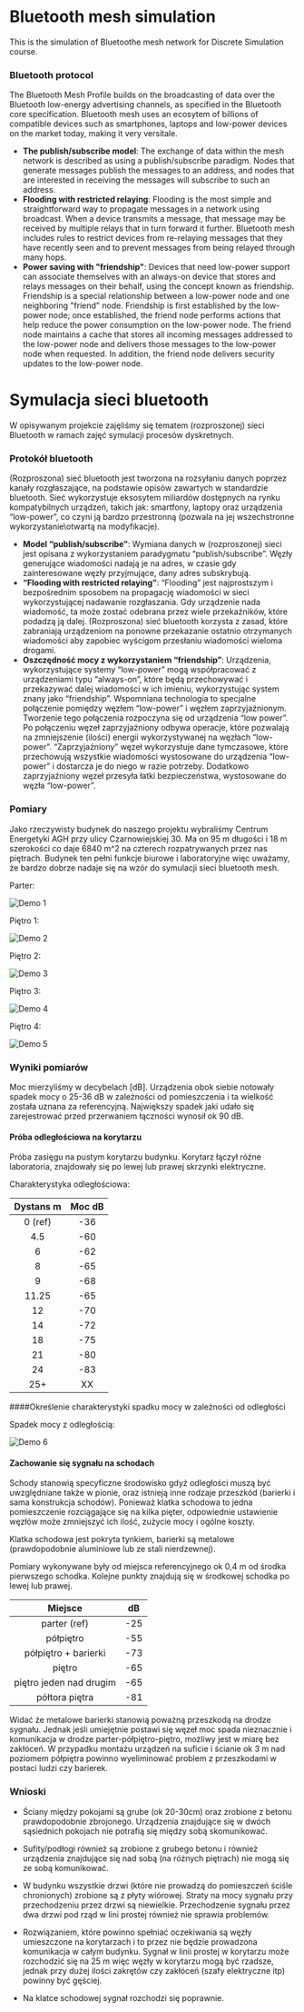 # Bluetooth mesh simulation

This is the simulation of Bluetoothe mesh network for Discrete Simulation course.

### Bluetooth protocol 
The Bluetooth Mesh Profile builds on the broadcasting of data over the Bluetooth low-energy advertising channels, 
as specified in the Bluetooth core specification. 
Bluetooth mesh uses an ecosytem of billions of compatible devices such as smartphones, laptops and low-power devices on the market today, making it very versitale.

- **The publish/subscribe model**: The exchange of data within the mesh network is described as using a publish/subscribe paradigm. Nodes that generate messages publish the messages to an address, and nodes that are interested in receiving the messages will subscribe to such an address.
- **Flooding with restricted relaying**: Flooding is the most simple and straightforward way to propagate messages in a network using broadcast. When a device transmits a message, that message may be received by multiple relays that in turn forward it further. Bluetooth mesh includes rules to restrict devices from re-relaying messages that they have recently seen and to prevent messages from being relayed through many hops.
- **Power saving with "friendship"**: Devices that need low-power support can associate themselves with an always-on device that stores and relays messages on their behalf, using the concept known as friendship. Friendship is a special relationship between a low-power node and one neighboring "friend" node. Friendship is first established by the low-power node; once established, the friend node performs actions that help reduce the power consumption on the low-power node. The friend node maintains a cache that stores all incoming messages addressed to the low-power node and delivers those messages to the low-power node when requested. In addition, the friend node delivers security updates to the low-power node.


# Symulacja sieci bluetooth

W opisywanym projekcie zajęliśmy się tematem (rozproszonej) sieci Bluetooth w ramach zajęć symulacji procesów dyskretnych.

### Protokół bluetooth

(Rozproszona) sieć bluetooth jest tworzona na rozsyłaniu danych poprzez kanały rozgłaszające, na podstawie opisów zawartych w standardzie bluetooth. Sieć wykorzystuje eksosytem miliardów dostępnych na rynku kompatybilnych urządzeń,  takich jak: smartfony, laptopy oraz urządzenia “low-power”, co czyni ją bardzo przestronną (pozwala na jej wszechstronne wykorzystanie\otwartą na modyfikacje).

- **Model “publish/subscribe”**: Wymiana danych w (rozproszonej) sieci jest opisana z wykorzystaniem paradygmatu “publish/subscribe”. Węzły generujące wiadomości nadają je na adres, w czasie gdy zainteresowane węzły przyjmujące, dany adres subskrybują.
- **“Flooding with restricted relaying”**: “Flooding” jest najprostszym i bezpośrednim sposobem na propagację wiadomości w sieci wykorzystującej nadawanie rozgłaszania. Gdy urządzenie nada wiadomość, ta może zostać odebrana przez wiele przekaźników, które podadzą ją dalej. (Rozproszona) sieć bluetooth korzysta z zasad, które zabraniają urządzeniom na ponowne przekazanie ostatnio otrzymanych wiadomości aby zapobiec wyścigom przesłaniu wiadomości wieloma drogami.
- **Oszczędność mocy z wykorzystaniem “friendship”**: Urządzenia, wykorzystujące systemy “low-power” mogą współpracować z urządzeniami typu “always-on”, które będą przechowywać i przekazywać dalej wiadomości w ich imieniu, wykorzystując system znany jako “friendship”. Wspomniana technologia to specjalne połączenie pomiędzy węzłem “low-power” i węzłem zaprzyjaźnionym. Tworzenie tego połączenia rozpoczyna się od urządzenia “low power”. Po połączeniu węzeł zaprzyjaźniony odbywa operacje, które pozwalają na zmniejszenie (ilości) energii wykorzystywanej na węzłach “low-power”. “Zaprzyjaźniony” węzeł wykorzystuje dane tymczasowe, które przechowują wszystkie wiadomości wystosowane do urządzenia “low-power” i dostarcza je do niego w razie potrzeby. Dodatkowo zaprzyjaźniony węzeł przesyła łatki bezpieczeństwa, wystosowane do węzła “low-power”.

### Pomiary

Jako rzeczywisty budynek do naszego projektu wybraliśmy Centrum Energetyki AGH przy ulicy Czarnowiejskiej 30. Ma on 95 m długości i 18 m szerokości co daje 6840 m^2 na czterech rozpatrywanych przez nas piętrach. Budynek ten pełni funkcje biurowe i laboratoryjne więc uważamy, że bardzo dobrze nadaje się na wzór do symulacji sieci bluetooth mesh.

Parter:

![Demo 1](/images/parter.png)


Piętro 1:

![Demo 2](/images/pietro2.png)

Piętro 2:

![Demo 3](/images/pietro3.png)

Piętro 3:

![Demo 4](/images/pietro4.png)


Piętro 4:

![Demo 5](/images/pietro5.png)

### Wyniki pomiarów

Moc mierzyliśmy w decybelach [dB]. Urządzenia obok siebie notowały spadek mocy o 25-36 dB w zależności od pomieszczenia  i ta wielkość została uznana za referencyjną. Największy spadek jaki udało się zarejestrować przed przerwaniem łączności wynosił ok 90 dB.

#### Próba odległościowa na korytarzu

Próba zasięgu na pustym korytarzu budynku. Korytarz łączył różne laboratoria, znajdowały się po lewej lub prawej skrzynki elektryczne.

Charakterystyka odległościowa:

| Dystans   m     | Moc    dB       |
| :-------------: |:-------------:|
| 0 (ref)   | -36 |
| 4.5      | -60     |
| 6 | -62     |
| 8 | -65 |
| 9 | -68 |
| 11.25 | -65 |
| 12 | -70 |
| 14 | -72 |
| 18 | -75 |
| 21 | -80 |
| 24 | -83 |
| 25+ | XX|


####Określenie charakterystyki spadku mocy w zależności od odległości

Spadek mocy z odległością:

![Demo 6](/images/wykres.png)

#### Zachowanie się sygnału na schodach

Schody stanowią specyficzne środowisko gdyż odległości muszą być uwzględniane także w pionie, oraz istnieją inne rodzaje przeszkód (barierki i sama konstrukcja schodów). Ponieważ klatka schodowa to jedna pomieszczenie rozciągające się na kilka pięter, odpowiednie ustawienie węzłów może zmniejszyć ich ilość, zużycie mocy i ogólne koszty.

Klatka schodowa jest pokryta tynkiem, barierki są metalowe (prawdopodobnie aluminiowe lub ze stali nierdzewnej).

Pomiary wykonywane były od miejsca referencyjnego ok 0,4 m od środka pierwszego schodka.
Kolejne punkty znajdują się w środkowej schodka po lewej lub prawej. 

| Miejsce     |    dB       |
| :-------------: |:-------------:|
| parter (ref)   | -25 |
| półpiętro      | -55     |
| półpiętro + barierki | -73     |
| piętro | -65 |
| piętro jeden nad drugim | -65 |
| półtora piętra | -81 |

Widać że metalowe barierki stanowią poważną przeszkodą na drodze sygnału. Jednak jeśli umiejętnie postawi się węzeł moc spada nieznacznie i komunikacja w drodze parter-półpiętro-piętro, możliwy jest w miarę bez zakłóceń. W przypadku montażu urządzeń na suficie i ścianie ok 3 m nad poziomem półpiętra powinno wyeliminować problem z przeszkodami w postaci ludzi czy barierek.

### Wnioski

- Ściany między pokojami są grube (ok 20-30cm) oraz zrobione z betonu prawdopodobnie zbrojonego. Urządzenia znajdujące się w dwóch sąsiednich pokojach nie potrafią się między sobą skomunikować.

- Sufity/podłogi również są zrobione z grubego betonu i również urządzenia znajdujące się nad sobą (na różnych piętrach) nie mogą się ze sobą komunikować.

- W budynku wszystkie drzwi (które nie prowadzą do pomieszczeń ściśle chronionych) zrobione są z płyty wiórowej. Straty na mocy sygnału przy przechodzeniu przez drzwi są niewielkie. Przechodzenie sygnału przez dwa drzwi pod rząd w lini prostej również nie sprawia problemów.

- Rozwiązaniem, które powinno spełniać oczekiwania są węzły umieszczone na korytarzach i to przez nie będzie prowadzona komunikacja w całym budynku. Sygnał w linii prostej w korytarzu może rozchodzić się na 25 m więc węzły w korytarzu mogą być rzadsze, jednak przy dużej ilości zakrętów czy zakłóceń (szafy elektryczne itp) powinny być gęściej. 

- Na klatce schodowej sygnał rozchodzi się poprawnie.
